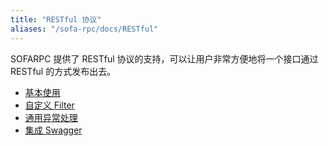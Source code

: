 ```yaml
---
title: "RESTful 协议"
aliases: "/sofa-rpc/docs/RESTful"
---
```


SOFARPC 提供了 RESTful 协议的支持，可以让用户非常方便地将一个接口通过 RESTful 的方式发布出去。
* [基本使用](../restful-basic)
* [自定义 Filter](../restful-filter)
* [通用异常处理](../restful-exception)
* [集成 Swagger](../restful-swagger)
